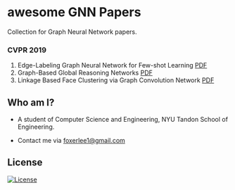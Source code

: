 # awesome GNN Papers
Collection for Graph Neural Network papers. 
### CVPR 2019
1. Edge-Labeling Graph Neural Network for Few-shot Learning [PDF](http://openaccess.thecvf.com/content_CVPR_2019/papers/Kim_Edge-Labeling_Graph_Neural_Network_for_Few-Shot_Learning_CVPR_2019_paper.pdf)
2. Graph-Based Global Reasoning Networks [PDF](http://openaccess.thecvf.com/content_CVPR_2019/papers/Chen_Graph-Based_Global_Reasoning_Networks_CVPR_2019_paper.pdf)
3. Linkage Based Face Clustering via Graph Convolution Network [PDF](http://openaccess.thecvf.com/content_CVPR_2019/papers/Wang_Linkage_Based_Face_Clustering_via_Graph_Convolution_Network_CVPR_2019_paper.pdf)




## Who am I?

- A student of Computer Science and Engineering, NYU Tandon School of Engineering.

- Contact me via foxerlee1@gmail.com 

## License

[![License](https://img.shields.io/badge/License-Apache%202.0-blue.svg)](https://opensource.org/licenses/Apache-2.0)